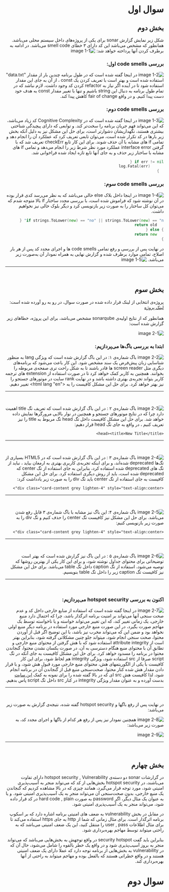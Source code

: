 <div dir="rtl">

# سوال اول

## بخش دوم 

شکل زیر نمایش گزارش sonar برای یکی از پروژه‌های داخل سیستم محلی می‌باشد. همانطور که مشخص می‌باشد این کد دارای ۳ خطای smell code می‌باشد. در ادامه به برطرف کردن آنها پرداخته خواهد شد:
![image 1-1](./images/1-1.png)

### بررسی code smells اول:
![image 1-2](./images/1-2.png)
 در اینجا گفته شده است که در طول برنامه چندین بار از مقدار "data.txt" استفاده شده است و بهتر است با تعریف کردن یک const ، از آن به جای این مقدار استفاده شود تا در آینده اگر نیاز به refactor کردن کد وجود داشت، لازم نباشد که در تمام طول برنامه به دنبال این string باشیم و تنها با تغییر مقدار const به هدف خود دست پیدا کنیم. و در واقع fair of change کاهش پیدا کند.

### بررسی code smells دوم:
![image 1-3](./images/1-3.png)
 در اینجا گفته شده است که در Cognitive Complexity کد زیاد می‌باشد، که این می‌تواند فهم جریان برنامه را سخت‌تر کند. و توابعی که دارای پیچیدگی شناختی بیشتری هستند، نگهداریشان دشوارتر است، برای حل این مشکل نیز به دلیل آنکه بخش زیر بارها در کد تکرار شده است، می‌توان تابعی تعریف کرد که عملکرد آن را انجام دهد و تمامی if های مشابه با آن حذف شوند. برای این کار تابع checkErr تعریف شد که با گرفتن interface error عملکرد مورد نظر شرط زیر را انجام می‌دهد و تمامی if های مشابه با ساختار زیر حذف و به جای آنها تابع تازه ایجاد شده فراخوانی شد.

 ```go
if err != nil {
       log.Fatal(err)
   }
```

### بررسی code smells سوم:
![image 1-4](./images/1-4.png)
در اینجا داخل بلاک else خالی می‌باشد که به نظر می‌رسد کدی قرار بوده در آن نوشته شود که فراموش شده است، با بررسی مجدد ساختار if بالا متوجه شدم که می‌توان کل ساختار را به صورت زیر بازنویسی کرد و دیگر بلوک خالی نیز نخواهیم داشت.

 ```go
if strings.ToLower(new) == "no" || strings.ToLower(new) == "n" {
    return old
} else {
    return new
}
```
در نهایت پس از بررسی و رفع تمامی code smells ها و اجرای مجدد کد پس از هر بار اصلاح، تمامی موارد برطرف شده و گزارش نهایی به همراه نمودار آن به‌صورت زیر می‌باشد.
![image 1-5](./images/1-5.png)

---
<br>

## بخش سوم 
پروژه‌ی انتخابی از لینک قرار داده شده در صورت سوال، در رو به رو آورده شده است:
[لینک پروژه](https://github.com/globocom/secDevLabs/tree/master/owasp-top10-2021-apps/a2/snake-pro)
<br><br>
همانطور که از نتایج اولیه‌ی sonarqube مشخص می‌باشد، برای این پروژه، خطاهای زیر گزارش شده است:

![image 2-1](./images/2-1.png)

### ابتدا به بررسی باگ‌ها می‌پردازیم:
![image 2-2](./images/2-2.png)
باگ شماره‌ی ۱: در این باگ گزارش شده است که ویژگی lang به منظور شناسایی زبان پیش‌فرض یک سند مشخص شود. این کار باعث می‌شود که برنامه‌های دیگری مثل screen reader ها قادر باشند تا به شکل راحت تری صفحه‌ی مربوطه را بخوانند. همچنین به کاربر کمک خواهد کرد تا در صورت استفاده از extension های ترجمه کاربر بتواند تجربه‌ی بهتری داشته باشد و در نهایت rank سایت در موتورهای جستجو را نیز بهتر خواهد کرد.
برای حل این مشکل کافیست <html> را به <"html lang "en> تغییر دهیم.

---
<br>

![image 2-3](./images/2-3.png)
باگ شماره‌ی ۲ : در این باگ گزارش شده است که تعریف تگ title اهمیت دارد چرا که در نتایج موتورهای جستجو و همچنین در نوار بالایی مرورگرها نمایش داده خواهد شد.
برای حل این مشکل کافیست داخل تگ head  تگ مربوط به title را نیز تعریف کنیم ، در واقع به جای  تگ head  قرار دهیم: 

`<head><title>New Title</title>`

---
<br>

![image 2-4](./images/2-4.png)
باگ شماره‌ی ۳ :  در این باگ گزارش شده است که در HTML5 بسیاری از تگ‌ها deprecated شده‌اند، و برای اینکه تجربه‌ی کاربری بهتری به ارمغان بیاید ، نباید از تگ های deprecated شده استفاده کرد، بنابراین به جای استفاده از تگ center که deprecated شده است، باید از روش دیگری استفاده کرد.
برای حل این مشکل کافیست به جای استفاده از تگ center باید تگ div را به صورت زیر یادداشت کرد:

`<div class="card-content grey lighten-4" style="text-align:center">
`

---
<br>

![image 2-5](./images/2-5.png)
باگ شماره‌ی ۴: این باگ نیز مشابه با باگ شماره‌ی ۳ قابل رفع شدن می‌باشد.
برای حل این مشکل نیز کافیست تگ center را حذف کنیم و تگ div را به صورت زیر بازنویسی کنیم:

`<div class="card-content grey lighten-4" style="text-align:center">
`

---
<br>

![image 2-6](./images/2-6.png)
باگ شماره‌ی ۵ : در این باگ نیز گزارش شده است که بهتر است توضیحاتی برای محتوای جداول نوشته شود، و برای این کار یکی از بهترین روشها که توصیه می‌شود، استفاده از تگ caption داخل تگ table می‌باشد.
برای حل این مشکل نیز کافیست تگ caption  زیر را داخل تگ table بنویسیم.

---
<br>

### اکنون به بررسی hotspot security می‌پردازیم:
![image 2-7](./images/2-7.png)
در اینجا گفته شده است که استفاده از منابع خارجی داخل کد و عدم صحت سنجی آنها می‌تواند بر امنیت برنامه اثرگذار باشد، چرا که احتمال دارد منبع خارجی،‌ یک زمانی تغییر کند، که این تغییر می‌تواند خواسته و یا ناخواسته توسط یک مهاجم صورت بگیرد، در این صورت منبع خارجی مورد استفاده در برنامه دیگر منبع اولی نخواهد بود و ضمن این که می‌تواند مخرب نیز باشد، با این توضیح اگر قبل از آوردن محتوا، صحت سنجی انجام شود، میتواند جلو چنین مشکلاتی گرفته شود، بنابراین بهتر است از attribute integrity استفاده شود که با هش گرفتن از محتوای منبع خارجی و تطابق آن با محتوای منبع هنگام دسترسی به آن، در صورت یکسان نشدن محتوا، گنجاندن محتوا در برنامه را مسدود خواهد کرد.
برای حل این مشکل کافیست به جای آنکه در تگ script صرفا از src استفاده شود، ویژگی  integrity هم لحاظ شود، برای این کار کافیست با یکی از الگوریتمهای هش، محتوای منبع خارجی مورد قبول هش شود، و با قرار دادن مقدار هش شده کنار محتوا، صحت‌سنجی منبع قبل از گنجاندن آن در برنامه انجام شود، لذا کافیست هش src ای که در بالا گفته شده را برای نمونه به کمک 
[این سایت](https://www.srihash.org/) بدست آورده و به عنوان مقدار ویژگی integrity در کنار src داخل تگ script پاس بدهیم.


---
<br>

در نهایت پس از رفع باگها و hotspot security گفته شده، نتیجه‌ی گزارش به ‌صورت زیر می‌باشد:

![image 2-8](./images/2-8.png)
همچنین نمودار نیز پس از رفع هر کدام از باگها و اجرای مجدد کد، به صورت زیر می‌باشد:

![image 2-9](./images/2-9.png)

---
<br>

## بخش چهارم 
در گزارشات sonar دو دسته‌ی hotspot security , Vulnerability دارای تفاوت می‌باشند، در hotspot security بخش‌هایی از کد که می‌تواند منجر به آسیب‌پذیری امنیتی شود، مورد توجه قرار می‌گیرد، همانند چیزی که در بالا مشاهده کردیم که گنجاندن یک منبع خارجی، بدون صحت‌سنجی آن می‌تواند منجر به یک آسیب‌پذیری امنیتی شود. و یا به عنوان یک مثال دیگر، اگر password به صورت hard code , plain در کد قرار داده شود، می‌تواند منجر به یک آسیب‌پذیری امنیتی شود.

در مقابل در بخش vulnerability به ضعف های امنیتی برنامه اشاره دارد که بر اسکوپ برنامه اثرگذار است. برای مثال زمانی که شما از http به جای https استفاده می‌کند تا برای مثال اطلاعات user , pass را منتقل کنید، این یک ضعف امنیتی می‌باشد که به راحتی میتواند توسط مهاجم بهره‌برداری شود.

بنابراین باید گفت security hotspot در واقع توجهش به بخش‌هایی می‌باشد که می‌تواند منجر به بروز آسیب‌پذیری شود و در واقع یک خطر بالقوه را شامل می‌شود، حال آن که در vulnerability به بخش‌هایی از برنامه توجه دارد که عملا دارای یک ضعف امنیتی هستند و در واقع خطراتی هستند که بالفعل بوده و مهاجم میتواند به راحتی از آنها بهره‌برداری کند.

# سوال دوم

</div>